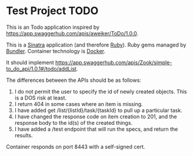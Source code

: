 # Test Project TODO

This is an Todo application inspired by https://app.swaggerhub.com/apis/aweiker/ToDo/1.0.0.

This is a [Sinatra](http://sinatrarb.com/) application (and therefore [Ruby](https://www.ruby-lang.org/en/)).
Ruby gems managed by [Bundler](https://bundler.io/).  Container technology is [Docker](https://www.docker.com/).

It should implement https://app.swaggerhub.com/apis/Zook/simple-to_do_api/1.0.1#/todo/addList.

The differences between the APIs should be as follows:

1. I do not permit the user to specify the id of newly created objects.  This is a DOS risk at least.
1. I return 404 in some cases where an item is missing.
1. I have added get /list/{listId}/task/{taskId} to pull up a particular task.
1. I have changed the response code on item creation to 201, and the response body to the id(s) of the created things.
1. I have added a /test endpoint that will run the specs, and return the results.

Container responds on port 8443 with a self-signed cert.

